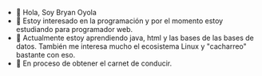 - 👋 Hola, Soy Bryan Oyola
- 👀 Estoy interesado en la programación y por el momento estoy estudiando para programador web.
- 🌱 Actualmente estoy aprendiendo java, html y las bases de las bases de datos. También me interesa mucho el ecosistema Linux y "cacharreo" bastante con eso.
- 🚗 En proceso de obtener el carnet de conducir.
